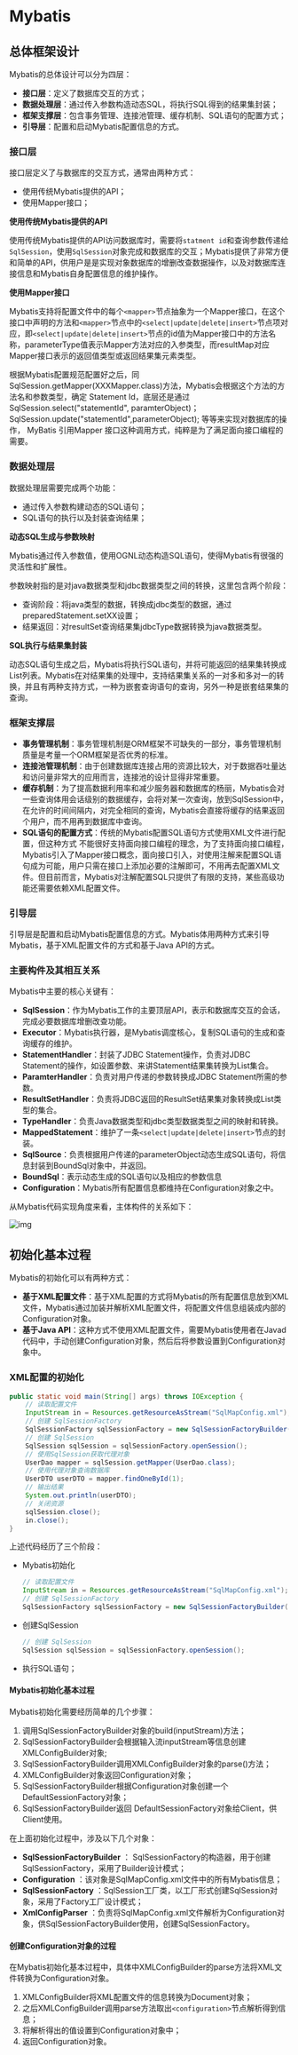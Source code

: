 # Mybatis

## 总体框架设计

Mybatis的总体设计可以分为四层：

+ **接口层**：定义了数据库交互的方式；
+ **数据处理层**：通过传入参数构造动态SQL，将执行SQL得到的结果集封装；
+ **框架支撑层**：包含事务管理、连接池管理、缓存机制、SQL语句的配置方式；
+ **引导层**：配置和启动Mybatis配置信息的方式。

### 接口层

接口层定义了与数据库的交互方式，通常由两种方式：

+ 使用传统Mybatis提供的API；
+ 使用Mapper接口；

**使用传统Mybatis提供的API**

使用传统Mybatis提供的API访问数据库时，需要将`statment id`和查询参数传递给`SqlSession`，使用`SqlSession`对象完成和数据库的交互；Mybatis提供了非常方便和简单的API，供用户是是实现对象数据库的增删改查数据操作，以及对数据库连接信息和Mybatis自身配置信息的维护操作。

**使用Mapper接口**

Mybatis支持将配置文件中的每个`<mapper>`节点抽象为一个Mapper接口，在这个接口中声明的方法和`<mapper>`节点中的`<select|update|delete|insert>`节点项对应，即`<select|update|delete|insert>`节点的id值为Mapper接口中的方法名称，parameterType值表示Mapper方法对应的入参类型，而resultMap对应Mapper接口表示的返回值类型或返回结果集元素类型。

根据Mybatis配置规范配置好之后，同SqlSession.getMapper(XXXMapper.class)方法，Mybatis会根据这个方法的方法名和参数类型，确定 Statement Id，底层还是通过 SqlSession.select("statementId", paramterObject)；SqlSession.update("statementId",parameterObject); 等等来实现对数据库的操作， MyBatis 引用Mapper 接口这种调用方式，纯粹是为了满足面向接口编程的需要。

### 数据处理层

数据处理层需要完成两个功能：

+ 通过传入参数构建动态的SQL语句；
+ SQL语句的执行以及封装查询结果；

**动态SQL生成与参数映射**

Mybatis通过传入参数值，使用OGNL动态构造SQL语句，使得Mybatis有很强的灵活性和扩展性。

参数映射指的是对java数据类型和jdbc数据类型之间的转换，这里包含两个阶段：

+ 查询阶段：将java类型的数据，转换成jdbc类型的数据，通过preparedStatement.setXX设置；
+ 结果返回：对resultSet查询结果集jdbcType数据转换为java数据类型。

**SQL执行与结果集封装**

动态SQL语句生成之后，Mybatis将执行SQL语句，并将可能返回的结果集转换成List列表。Mybatis在对结果集的处理中，支持结果集关系的一对多和多对一的转换，并且有两种支持方式，一种为嵌套查询语句的查询，另外一种是嵌套结果集的查询。

### 框架支撑层

+ **事务管理机制**：事务管理机制是ORM框架不可缺失的一部分，事务管理机制质量是考量一个ORM框架是否优秀的标准。
+ **连接池管理机制**：由于创建数据库连接占用的资源比较大，对于数据吞吐量达和访问量非常大的应用而言，连接池的设计显得非常重要。
+ **缓存机制**：为了提高数据利用率和减少服务器和数据库的杨丽，Mybatis会对一些查询体用会话级别的数据缓存，会将对某一次查询，放到SqlSession中，在允许的时间间隔内，对完全相同的查询，Mybatis会直接将缓存的结果返回个用户，而不用再到数据库中查询。
+ **SQL语句的配置方式**：传统的Mybatis配置SQL语句方式使用XML文件进行配置，但这种方式 不能很好支持面向接口编程的理念，为了支持面向接口编程，Mybatis引入了Mapper接口概念，面向接口引入，对使用注解来配置SQL语句成为可能，用户只需在接口上添加必要的注解即可，不用再去配置XML文件。但目前而言，Mybatis对注解配置SQL只提供了有限的支持，某些高级功能还需要依赖XML配置文件。

### 引导层

引导层是配置和启动Mybatis配置信息的方式。Mybatis体用两种方式来引导Mybatis，基于XML配置文件的方式和基于Java API的方式。

### 主要构件及其相互关系

Mybatis中主要的核心关键有：

+ **SqlSession**：作为Mybatis工作的主要顶层API，表示和数据库交互的会话，完成必要数据库增删改查功能。
+ **Executor**：Mybatis执行器，是Mybatis调度核心，复制SQL语句的生成和查询缓存的维护。
+ **StatementHandler**：封装了JDBC Statement操作，负责对JDBC Statement的操作，如设置参数、来讲Statement结果集转换为List集合。
+ **ParamterHandler**：负责对用户传递的参数转换成JDBC Statement所需的参数。
+ **ResultSetHandler**：负责将JDBC返回的ResultSet结果集对象转换成List类型的集合。
+ **TypeHandler**：负责Java数据类型和jdbc类型数据类型之间的映射和转换。
+ **MappedStatement**：维护了一条`<select|update|delete|insert>`节点的封装。
+ **SqlSource**：负责根据用户传递的parameterObject动态生成SQL语句，将信息封装到BoundSql对象中，并返回。
+ **BoundSql**：表示动态生成的SQL语句以及相应的参数信息
+ **Configuration**：Mybatis所有配置信息都维持在Configuration对象之中。

从Mybatis代码实现角度来看，主体构件的关系如下：

![img](https://gitee.com/tobing/imagebed/raw/master/mybatis-y-arch-4.png)

## 初始化基本过程

Mybatis的初始化可以有两种方式：

+ **基于XML配置文件**：基于XML配置的方式将Mybatis的所有配置信息放到XML文件，Mybatis通过加装并解析XML配置文件，将配置文件信息组装成内部的Configuration对象。
+ **基于Java API**：这种方式不使用XML配置文件，需要Mybatis使用者在Javad代码中，手动创建Configuration对象，然后后将参数设置到Configuration对象中。

### XML配置的初始化

```java
public static void main(String[] args) throws IOException {
    // 读取配置文件
    InputStream in = Resources.getResourceAsStream("SqlMapConfig.xml");
    // 创建 SqlSessionFactory
    SqlSessionFactory sqlSessionFactory = new SqlSessionFactoryBuilder().build(in);
    // 创建 SqlSession
    SqlSession sqlSession = sqlSessionFactory.openSession();
    // 使用SqlSession获取代理对象
    UserDao mapper = sqlSession.getMapper(UserDao.class);
    // 使用代理对象查询数据库
    UserDTO userDTO = mapper.findOneById(1);
    // 输出结果
    System.out.println(userDTO);
    // 关闭资源
    sqlSession.close();
    in.close();
}
```

上述代码经历了三个阶段：

+ Mybatis初始化

  ```java
  // 读取配置文件
  InputStream in = Resources.getResourceAsStream("SqlMapConfig.xml");
  // 创建 SqlSessionFactory
  SqlSessionFactory sqlSessionFactory = new SqlSessionFactoryBuilder().build(in);
  ```

+ 创建SqlSession

  ```java
  // 创建 SqlSession
  SqlSession sqlSession = sqlSessionFactory.openSession();
  ```

+ 执行SQL语句；

#### Mybatis初始化基本过程

Mybatis初始化需要经历简单的几个步骤：

1. 调用SqlSessionFactoryBuilder对象的build(inputStream)方法；
2. SqlSessionFactoryBuilder会根据输入流inputStream等信息创建XMLConfigBuilder对象;
3. SqlSessionFactoryBuilder调用XMLConfigBuilder对象的parse()方法；
4. XMLConfigBuilder对象返回Configuration对象；
5. SqlSessionFactoryBuilder根据Configuration对象创建一个DefaultSessionFactory对象；
6. SqlSessionFactoryBuilder返回 DefaultSessionFactory对象给Client，供Client使用。

在上面初始化过程中，涉及以下几个对象：

+ **SqlSessionFactoryBuilder** ： SqlSessionFactory的构造器，用于创建SqlSessionFactory，采用了Builder设计模式；
+ **Configuration** ：该对象是SqlMapConfig.xml文件中的所有Mybatis信息；
+ **SqlSessionFactory** ：SqlSession工厂类，以工厂形式创建SqlSession对象，采用了Factory工厂设计模式；
+ **XmlConfigParser** ：负责将SqlMapConfig.xml文件解析为Configuration对象，供SqlSessionFactoryBuilder使用，创建SqlSessionFactory。

#### 创建Configuration对象的过程

在Mybatis初始化基本过程中，具体中XMLConfigBuilder的parse方法将XML文件转换为Configuration对象。

1. XMLConfigBuilder将XML配置文件的信息转换为Document对象；
2. 之后XMLConfigBuilder调用parse方法取出`<configuration>`节点解析得到信息；
3. 将解析得出的值设置到Configuration对象中；
4. 返回Configuration对象。

















